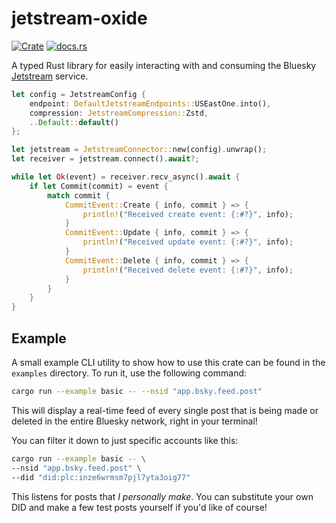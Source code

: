 # jetstream-oxide

[![Crate](https://img.shields.io/crates/v/jetstream-oxide.svg)](https://crates.io/crates/jetstream-oxide)
[![docs.rs](https://docs.rs/jetstream-oxide/badge.svg)](https://docs.rs/jetstream-oxide/latest/jetstream_oxide)

A typed Rust library for easily interacting with and consuming the
Bluesky [Jetstream](https://github.com/bluesky-social/jetstream)
service.

```rust
let config = JetstreamConfig {
    endpoint: DefaultJetstreamEndpoints::USEastOne.into(),
    compression: JetstreamCompression::Zstd,
    ..Default::default()
};

let jetstream = JetstreamConnector::new(config).unwrap();
let receiver = jetstream.connect().await?;

while let Ok(event) = receiver.recv_async().await {
    if let Commit(commit) = event {
        match commit {
            CommitEvent::Create { info, commit } => {
                println!("Received create event: {:#?}", info);
            }
            CommitEvent::Update { info, commit } => {
                println!("Received update event: {:#?}", info);
            }
            CommitEvent::Delete { info, commit } => {
                println!("Received delete event: {:#?}", info);
            }
        }
    }
}
```

## Example

A small example CLI utility to show how to use this crate can be found in the `examples` directory. To run it, use the
following command:

```sh
cargo run --example basic -- --nsid "app.bsky.feed.post"
```

This will display a real-time feed of every single post that is being made or deleted in the entire Bluesky network,
right in your terminal!

You can filter it down to just specific accounts like this:

```sh
cargo run --example basic -- \
--nsid "app.bsky.feed.post" \
--did "did:plc:inze6wrmsm7pjl7yta3oig77"
```

This listens for posts that _I personally make_. You can substitute your own DID and make a few test posts yourself if
you'd
like of course!
